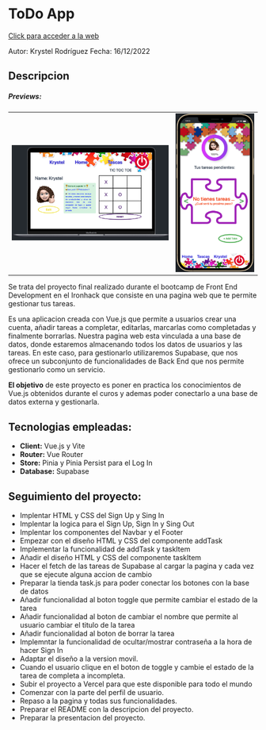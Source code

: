 # [](https://github.com/zantonz/final-project/blob/master/README.md)ToDo App

[Click para acceder a la web](https://iron-hack-final-project.vercel.app)

Autor: Krystel Rodríguez
Fecha: 16/12/2022

## Descripcion

##### Previews:

<table>
    <tr>
    <td>
        <img src="src/assets/img/pc.png" 
        width="400rem" />
    </td>
    <td>
        <img src="src/assets/img/mobile.png" 
        width="200rem" />
    </td>
    </tr>
</table>

Se trata del proyecto final realizado durante el bootcamp de Front End Development en el Ironhack que consiste en una pagina web que te permite gestionar tus tareas.

Es una aplicacion creada con Vue.js que permite a usuarios crear una cuenta, añadir tareas a completar, editarlas, marcarlas como completadas y finalmente borrarlas. Nuestra pagina web esta vinculada a una base de datos, donde estaremos almacenando todos los datos de usuarios y las tareas. En este caso, para gestionarlo utilizaremos Supabase, que nos ofrece un subconjunto de funcionalidades de Back End que nos permite gestionarlo como un servicio.

**El objetivo** de este proyecto es poner en practica los conocimientos de Vue.js obtenidos durante el curos y ademas poder conectarlo a una base de datos externa y gestionarla.

## Tecnologias empleadas:

- **Client:** Vue.js y Vite
- **Router:** Vue Router
- **Store:** Pinia y Pinia Persist para el Log In
- **Database:** Supabase

## Seguimiento del proyecto:

- Implentar HTML y CSS del Sign Up y Sing In
- Implentar la logica para el Sign Up, Sign In y Sing Out
- Implentar los componentes del Navbar y el Footer
- Empezar con el diseño HTML y CSS del componente addTask
- Implementar la funcionalidad de addTask y taskItem
- Añadir el diseño HTML y CSS del componente taskItem
- Hacer el fetch de las tareas de Supabase al cargar la pagina y cada vez que se ejecute alguna accion de cambio
- Preparar la tienda task.js para poder conectar los botones con la base de datos
- Añadir funcionalidad al boton toggle que permite cambiar el estado de la tarea
- Añadir funcionalidad al boton de cambiar el nombre que permite al usuario cambiar el titulo de la tarea
- Añadir funcionalidad al boton de borrar la tarea
- Implemntar la funcionalidad de ocultar/mostrar contraseña a la hora de hacer Sign In
- Adaptar el diseño a la version movil.
- Cuando el usuario clique en el boton de toggle y cambie el estado de la tarea de completa a incompleta.
- Subir el proyecto a Vercel para que este disponible para todo el mundo
- Comenzar con la parte del perfil de usuario.
- Repaso a la pagina y todas sus funcionalidades.
- Preparar el README con la descripcion del proyecto.
- Preparar la presentacion del proyecto.
